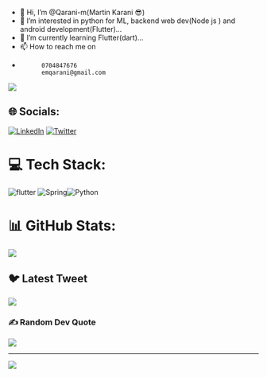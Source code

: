 - 👋 Hi, I’m @Qarani-m(Martin Karani 😎)
- 👀 I’m interested in python for ML, backend web dev(Node js ) and android development(Flutter)...
- 🌱 I’m currently learning Flutter(dart)...
- 📫 How to reach me on
-           0704847676
            emqarani@gmail.com
<!---
Qarani-m/Qarani-m is a ✨ special ✨ repository because its `README.md` (this file) appears on your GitHub profile.
You can click the Preview link to take a look at your changes.
--->
[![](https://visitcount.itsvg.in/api?id=Qarani-m&label=Profile%20Views&color=5&pretty=false)](https://visitcount.itsvg.in)

## 🌐 Socials:
[![LinkedIn](https://img.shields.io/badge/LinkedIn-%230077B5.svg?logo=linkedin&logoColor=white)](https://linkedin.com/in/https://linkedin.com/in/martin-karani-326196233) [![Twitter](https://img.shields.io/badge/Twitter-%231DA1F2.svg?logo=Twitter&logoColor=white)](https://twitter.com/https://twitter.com/qarranni) 

# 💻 Tech Stack:
![flutter](https://img.shields.io/badge/flutter-%230175C2.svg?style=for-the-badge&logo=dart&logoColor=white) ![Spring](https://img.shields.io/badge/spring-%236DB33F.svg?style=for-the-badge&logo=spring&logoColor=white)![Python](https://img.shields.io/badge/python-3670A0?style=for-the-badge&logo=python&logoColor=ffdd54) 
# 📊 GitHub Stats:
![](https://github-readme-stats.vercel.app/api?username=Qarani-m&theme=dark&hide_border=false&include_all_commits=false&count_private=false)<br/>

## 🐦 Latest Tweet
[![](https://gtce.itsvg.in/api?username=https://twitter.com/qarranni)](https://github.com/VishwaGauravIn/github-twitter-card-embed)

### ✍️ Random Dev Quote
![](https://quotes-github-readme.vercel.app/api?type=horizontal&theme=radical)

---
[![](https://visitcount.itsvg.in/api?id=Qarani-m&icon=0&color=0)](https://visitcount.itsvg.in)

<!-- Proudly created with GPRM ( https://gprm.itsvg.in ) -->
